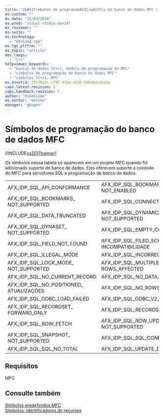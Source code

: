 ```yaml
---
title: "S&#237;mbolos de programa&#231;&#227;o do banco de dados MFC | Microsoft Docs"
ms.custom: ""
ms.date: "12/03/2016"
ms.prod: "visual-studio-dev14"
ms.reviewer: ""
ms.suite: ""
ms.technology: 
  - "devlang-cpp"
ms.tgt_pltfrm: ""
ms.topic: "article"
dev_langs: 
  - "C++"
helpviewer_keywords: 
  - "bancos de dados [C++], modelo de programação do MFC"
  - "símbolos de programação de banco de dados MFC"
  - "símbolos [C++], MFC"
ms.assetid: 3f676a2c-cf07-415e-a336-680abdc42a5e
caps.latest.revision: 5
caps.handback.revision: 5
author: "mikeblome"
ms.author: "mblome"
manager: "ghogen"
---
```

# S&#237;mbolos de programa&#231;&#227;o do banco de dados MFC
[!INCLUDE[vs2017banner](../assembler/inline/includes/vs2017banner.md)]

Os símbolos nessa tabela só aparecem em um projeto MFC quando foi adicionado suporte de banco de dados.  Eles oferecem suporte a conexão do MFC para servidores SQL e programação de banco de dados.  
  
|||  
|-|-|  
|AFX\_IDP\_SQL\_API\_CONFORMANCE|AFX\_IDP\_SQL\_BOOKMARKS\_ NOT\_ENABLED|  
|AFX\_IDP\_SQL\_BOOKMARKS\_ NOT\_SUPPORTED|AFX\_IDP\_SQL\_CONNECT\_FAIL|  
|AFX\_IDP\_SQL\_DATA\_TRUNCATED|AFX\_IDP\_SQL\_DYNAMIC\_CURSOR\_ NOT\_SUPPORTED|  
|AFX\_IDP\_SQL\_DYNASET\_ NOT\_SUPPORTED|AFX\_IDP\_SQL\_EMPTY\_COLUMN\_LIST|  
|AFX\_IDP\_SQL\_FIELD\_NOT\_FOUND|AFX\_IDP\_SQL\_FILED\_SCHEMA\_ INCOMPATIBILIDADE|  
|AFX\_IDP\_SQL\_ILLEGAL\_MODE|AFX\_IDP\_SQL\_INCORRECT\_ODBC|  
|AFX\_IDP\_SQL\_LOCK\_MODE\_ NOT\_SUPPORTED|AFX\_IDP\_SQL\_MULTIPLE\_ ROWS\_AFFECTED|  
|AFX\_IDP\_SQL\_NO\_CURRENT\_RECORD|AFX\_IDP\_SQL\_NO\_DATA\_FOUND|  
|AFX\_IDP\_SQL\_NO\_POSITIONED\_ ATUALIZAÇÕES|AFX\_IDP\_SQL\_NO\_ROWS\_AFFECTED|  
|AFX\_IDP\_SQL\_ODBC\_LOAD\_FAILED|AFX\_IDP\_SQL\_ODBC\_V2\_REQUIRED|  
|AFX\_IDP\_SQL\_RECORDSET\_ FORWARD\_ONLY|AFX\_IDP\_SQL\_RECORDSET\_READONLY|  
|AFX\_IDP\_SQL\_ROW\_FETCH|AFX\_IDP\_SQL\_ROW\_UPDATE\_ NOT\_SUPPORTED|  
|AFX\_IDP\_SQL\_SNAPSHOT\_ NOT\_SUPPORTED|AFX\_IDP\_SQL\_SQL\_CONFORMANCE|  
|AFX\_IDP\_SQL\_SQL\_NO\_TOTAL|AFX\_IDP\_SQL\_UPDATE\_DELETE\_FAILED|  
  
## Requisitos  
 MFC  
  
## Consulte também  
 [Símbolos predefinidos MFC](../windows/mfc-predefined-symbols.md)   
 [Símbolos: Identificadores de recursos](../mfc/symbols-resource-identifiers.md)